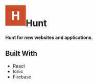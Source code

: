 <img src="/public/assets/icon/favicon.png" align="left" />

# Hunt

**Hunt for new websites and applications.**

## Built With
- React
- Ionic
- Firebase
